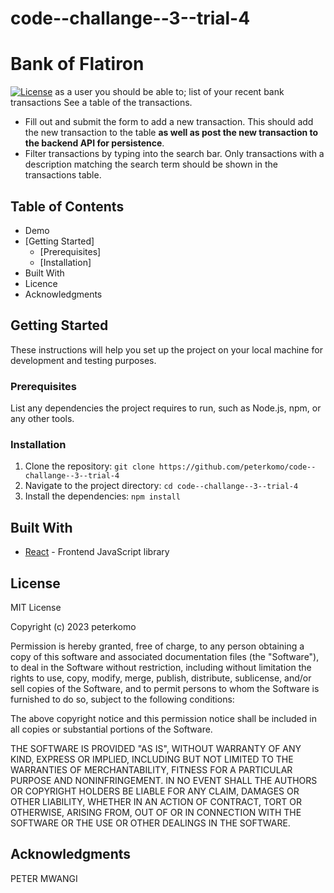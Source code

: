 # code--challange--3--trial-4
# Bank of Flatiron


[![License](https://img.shields.io/badge/license-MIT-blue.svg)](LICENSE.md)
as a user you should be able to;
list of your recent bank transactions
See a table of the transactions.
- Fill out and submit the form to add a new transaction. This should add the new
  transaction to the table **as well as post the new transaction to the backend
  API for persistence**.
- Filter transactions by typing into the search bar. Only transactions with a
  description matching the search term should be shown in the transactions
  table.

## Table of Contents

- Demo
- [Getting Started]
  - [Prerequisites]
  - [Installation]
- Built With
- Licence
- Acknowledgments



## Getting Started

These instructions will help you set up the project on your local machine for development and testing purposes.

### Prerequisites

List any dependencies the project requires to run, such as Node.js, npm, or any other tools.

### Installation

1. Clone the repository: `git clone https://github.com/peterkomo/code--challange--3--trial-4`
2. Navigate to the project directory: `cd code--challange--3--trial-4`
3. Install the dependencies: `npm install`



## Built With

- [React](https://reactjs.org/) - Frontend JavaScript library



## License

MIT License

Copyright (c) 2023 peterkomo

Permission is hereby granted, free of charge, to any person obtaining a copy
of this software and associated documentation files (the "Software"), to deal
in the Software without restriction, including without limitation the rights
to use, copy, modify, merge, publish, distribute, sublicense, and/or sell
copies of the Software, and to permit persons to whom the Software is
furnished to do so, subject to the following conditions:

The above copyright notice and this permission notice shall be included in all
copies or substantial portions of the Software.

THE SOFTWARE IS PROVIDED "AS IS", WITHOUT WARRANTY OF ANY KIND, EXPRESS OR
IMPLIED, INCLUDING BUT NOT LIMITED TO THE WARRANTIES OF MERCHANTABILITY,
FITNESS FOR A PARTICULAR PURPOSE AND NONINFRINGEMENT. IN NO EVENT SHALL THE
AUTHORS OR COPYRIGHT HOLDERS BE LIABLE FOR ANY CLAIM, DAMAGES OR OTHER
LIABILITY, WHETHER IN AN ACTION OF CONTRACT, TORT OR OTHERWISE, ARISING FROM,
OUT OF OR IN CONNECTION WITH THE SOFTWARE OR THE USE OR OTHER DEALINGS IN THE
SOFTWARE.


## Acknowledgments

PETER MWANGI
